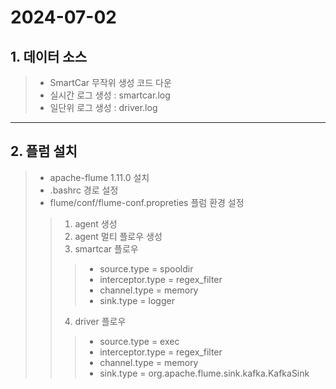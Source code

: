 # 2024-07-02

## 1. 데이터 소스
> - SmartCar 무작위 생성 코드 다운
> - 실시간 로그 생성 : smartcar.log
> - 일단위 로그 생성 : driver.log

---

## 2. 플럼 설치
> - apache-flume 1.11.0 설치
> - .bashrc 경로 설정
> - flume/conf/flume-conf.propreties 플럼 환경 설정
> > 1. agent 생성
> > 2. agent 멀티 플로우 생성
> > 3. smartcar 플로우
> > > - source.type = spooldir
> > > - interceptor.type = regex_filter
> > > - channel.type = memory
> > > - sink.type = logger
> > 4. driver 플로우
> > > - source.type = exec
> > > - interceptor.type = regex_filter
> > > - channel.type = memory
> > > - sink.type = org.apache.flume.sink.kafka.KafkaSink
